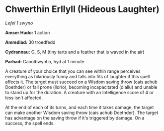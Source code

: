 # Chwerthin Erllyll (Hideous Laughter)

*Lefel 1 swyno*

**Amser Hudo:** 1 action

**Amrediad:** 30 troedfedd

**Cydrannau:** G, S, M (tiny tarts and a feather that is waved in the air)

**Parhad:** Canolbwyntio, hyd at 1 minute

A creature of your choice that you can see within range perceives everything as hilariously funny and falls into fits of laughter if this spell affects it. The target must succeed on a Wisdom saving throw (cais achub Doethder) or fall prone (llorio), becoming incapacitated (diallu) and unable to stand up for the duration. A creature with an Intelligence score of 4 or less isn't affected.

At the end of each of its turns, and each time it takes damage, the target can make another Wisdom saving throw (cais achub Doethder). The target has advantage on the saving throw if it's triggered by damage. On a success, the spell ends.